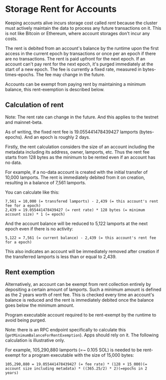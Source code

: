 # Storage Rent for Accounts

Keeping accounts alive incurs storage cost called _rent_ because the cluster must actively maintain the data to process any future transactions on it. This is not like Bitcoin or Ethereum, where account storages don't incur any costs.

The rent is debited from an account's balance by the runtime upon the first access in the current epoch by transactions or once per an epoch if there are no transactions. The rent is paid upfront for the next epoch. If an account can't pay rent for the next epoch, it's purged immediately at the start of a new epoch. The fee is currently a fixed rate, measured in bytes-times-epochs. The fee may change in the future.

Accounts can be exempt from paying rent by maintaining a minimum balance, this rent-exemption is described below.

## Calculation of rent

Note: The rent rate can change in the future. And this applies to the testnet and mainnet-beta.

As of writing, the fixed rent fee is 19.055441478439427 lamports (bytes-epochs). And an epoch is roughly 2 days.

Firstly, the rent calculation considers the size of an account including the metadata including its address, owner, lamports, etc. Thus the rent fee starts from 128 bytes as the minimum to be rented even if an account has no data.

For example, if a no-data account is created with the initial transfer of 10,000 lamports. The rent is immediately debited from it on creation, resulting in a balance of 7,561 lamports.

You can calculate like this:

```
7,561 = 10,000 (= transfered lamports) - 2,439 (= this account's rent fee for a epoch)
2,439 = 19.055441478439427 (= rent rate) * 128 bytes (= minimum account size) * 1 (= epoch)
```

And the account balance will be reduced to 5,122 lamports at the next epoch even if there is no activity:

```
5,122 = 7,561 (= current balance) - 2,439 (= this account's rent fee for a epoch)
```

This also indicates an account will be immediately removed after creation if the transferred lamports is less than or equal to 2,439.

## Rent exemption

Alternatively, an account can be exempt from rent collection entirely by depositing a certain amount of lamports. Such a minimum amount is defined as the 2 years worth of rent fee. This is checked every time an account's balance is reduced and the rent is immediately debited once the balance goes below the minimum amount.

Program executable account required to be rent-exempt by the runtime to avoid being purged.

Note: there is an RPC endpoint specifically to calculate this (`getMinimumBalanceForRentExemption`). Apps should rely on it. The following calculation is illustrative only.

For example, 105,290,880 lamports (=~ 0.105 SOL) is needed to be rent-exempt for a program executable with the size of 15,000 bytes:

```
105,290,880 = 19.055441478439427 (= fee rate) * (128 + 15_000)(= account size including metadata) * ((365.25/2) * 2)(=epochs in 2 years)
```
